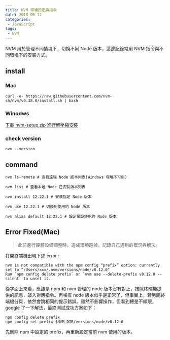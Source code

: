 ```yaml
---
title: NVM 環境設定與指令
date: 2018-06-12
categories: 
 - JavaScript
tags:
 - NVM
---
```

NVM 用於管理不同情境下，切換不同 Node 版本，這邊記錄常用 NVM 指令與不同環境下的安裝方式。
<!--more-->
## install
### Mac
```
curl -o- https://raw.githubusercontent.com/nvm-sh/nvm/v0.38.0/install.sh | bash
```
### Winodws
[下載 nvm-setup.zip 進行解壓縮安裝](https://github.com/coreybutler/nvm-windows/releases/tag/1.1.7)
### check version
```
nvm --version
```
## command
```
nvm ls-remote # 查看遠端 Node 版本列表(Windows 環境不可用)

nvm list # 查看本地 Node 已安裝版本列表

nvm install 12.22.1 # 安裝指定 Node 版本

nvm use 12.22.1 # 切換到使用的 Node 版本

nvm alias default 12.22.1 # 設定預設使用的 Node 版本
```
## Error Fixed(Mac)
> 此前進行硬體設備調整時，造成環境跑掉，記錄自己遇到的概況與解法。

打開終端機出現下述 error :
```
nvm is not compatible with the npm config “prefix” option: currently set to “/Users/xxx/.nvm/versions/node/v8.12.0"
Run `npm config delete prefix` or `nvm use --delete-prefix v8.12.0 --silent` to unset it.
```
從字面上來看，應該是 npm 和 nvm 管理的 node 版本沒有對上，按照終端機提供的訊息，敲入對應指令。再檢查 node 版本似乎是正常了，但事實上，若另開終端機分頁，依然會跳相同的提示錯誤。雖然不影響操作，但看到總是不順眼，google 了一下解法，最終測試成功方案如下：
```
npm config delete prefix
npm config set prefix $NVM_DIR/versions/node/v8.12.0
```
先刪除 npm 中設定的 prefix，再重新設定當前 nvm 使用的版本。